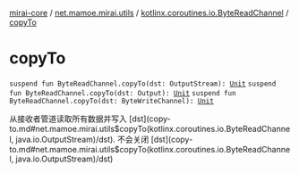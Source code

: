 [mirai-core](../../index.md) / [net.mamoe.mirai.utils](../index.md) / [kotlinx.coroutines.io.ByteReadChannel](index.md) / [copyTo](./copy-to.md)

# copyTo

`suspend fun ByteReadChannel.copyTo(dst: OutputStream): `[`Unit`](https://kotlinlang.org/api/latest/jvm/stdlib/kotlin/-unit/index.html)
`suspend fun ByteReadChannel.copyTo(dst: Output): `[`Unit`](https://kotlinlang.org/api/latest/jvm/stdlib/kotlin/-unit/index.html)
`suspend fun ByteReadChannel.copyTo(dst: ByteWriteChannel): `[`Unit`](https://kotlinlang.org/api/latest/jvm/stdlib/kotlin/-unit/index.html)

从接收者管道读取所有数据并写入 [dst](copy-to.md#net.mamoe.mirai.utils$copyTo(kotlinx.coroutines.io.ByteReadChannel, java.io.OutputStream)/dst). 不会关闭 [dst](copy-to.md#net.mamoe.mirai.utils$copyTo(kotlinx.coroutines.io.ByteReadChannel, java.io.OutputStream)/dst)

